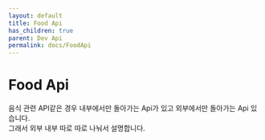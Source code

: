 ```yaml
---
layout: default
title: Food Api
has_children: true
parent: Dev Api
permalink: docs/FoodApi
---
```


# Food Api
음식 관련 API같은 경우 내부에서만 돌아가는 Api가 있고 외부에서만 돌아가는 Api 있습니다.<br>
그래서 외부 내부 따로 따로 나눠서 설명합니다.




